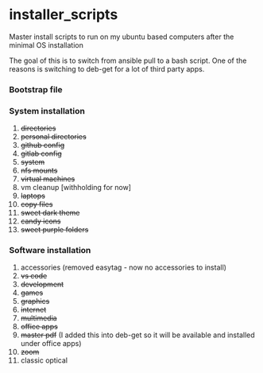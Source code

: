 # installer_scripts
Master install scripts to run on my ubuntu based computers after the minimal OS installation

The goal of this is to switch from ansible pull to a bash script.  One of the reasons is switching to deb-get for a lot of third party apps.

### Bootstrap file


### System installation
1. ~~directories~~
2. ~~personal directories~~
3. ~~github config~~
4. ~~gitlab config~~
5. ~~system~~
6. ~~nfs mounts~~
7. ~~virtual machines~~
8. vm cleanup [withholding for now]
9. ~~laptops~~
10. ~~copy files~~
11. ~~sweet dark theme~~
12. ~~candy icons~~
13. ~~sweet purple folders~~

### Software installation
1. accessories (removed easytag - now no accessories to install)
2. ~~vs code~~
3. ~~development~~
4. ~~games~~
5. ~~graphics~~
6. ~~internet~~
7. ~~multimedia~~
8. ~~office apps~~
9. ~~master pdf~~ (I added this into deb-get so it will be available and installed under office apps)
10. ~~zoom~~
11. classic optical
